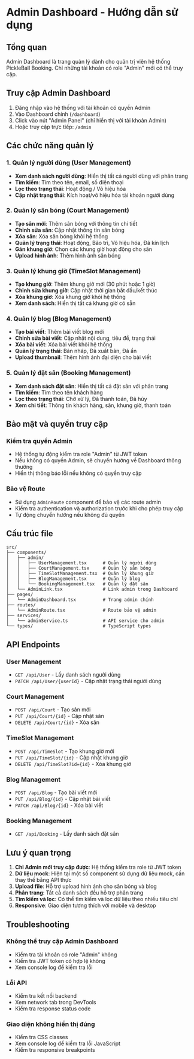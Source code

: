 # Admin Dashboard - Hướng dẫn sử dụng

## Tổng quan
Admin Dashboard là trang quản lý dành cho quản trị viên hệ thống PickleBall Booking. Chỉ những tài khoản có role "Admin" mới có thể truy cập.

## Truy cập Admin Dashboard
1. Đăng nhập vào hệ thống với tài khoản có quyền Admin
2. Vào Dashboard chính (`/dashboard`)
3. Click vào nút "Admin Panel" (chỉ hiển thị với tài khoản Admin)
4. Hoặc truy cập trực tiếp: `/admin`

## Các chức năng quản lý

### 1. Quản lý người dùng (User Management)
- **Xem danh sách người dùng**: Hiển thị tất cả người dùng với phân trang
- **Tìm kiếm**: Tìm theo tên, email, số điện thoại
- **Lọc theo trạng thái**: Hoạt động / Vô hiệu hóa
- **Cập nhật trạng thái**: Kích hoạt/vô hiệu hóa tài khoản người dùng

### 2. Quản lý sân bóng (Court Management)
- **Tạo sân mới**: Thêm sân bóng với thông tin chi tiết
- **Chỉnh sửa sân**: Cập nhật thông tin sân bóng
- **Xóa sân**: Xóa sân bóng khỏi hệ thống
- **Quản lý trạng thái**: Hoạt động, Bảo trì, Vô hiệu hóa, Đã kín lịch
- **Gán khung giờ**: Chọn các khung giờ hoạt động cho sân
- **Upload hình ảnh**: Thêm hình ảnh sân bóng

### 3. Quản lý khung giờ (TimeSlot Management)
- **Tạo khung giờ**: Thêm khung giờ mới (30 phút hoặc 1 giờ)
- **Chỉnh sửa khung giờ**: Cập nhật thời gian bắt đầu/kết thúc
- **Xóa khung giờ**: Xóa khung giờ khỏi hệ thống
- **Xem danh sách**: Hiển thị tất cả khung giờ có sẵn

### 4. Quản lý blog (Blog Management)
- **Tạo bài viết**: Thêm bài viết blog mới
- **Chỉnh sửa bài viết**: Cập nhật nội dung, tiêu đề, trạng thái
- **Xóa bài viết**: Xóa bài viết khỏi hệ thống
- **Quản lý trạng thái**: Bản nháp, Đã xuất bản, Đã ẩn
- **Upload thumbnail**: Thêm hình ảnh đại diện cho bài viết

### 5. Quản lý đặt sân (Booking Management)
- **Xem danh sách đặt sân**: Hiển thị tất cả đặt sân với phân trang
- **Tìm kiếm**: Tìm theo tên khách hàng
- **Lọc theo trạng thái**: Chờ xử lý, Đã thanh toán, Đã hủy
- **Xem chi tiết**: Thông tin khách hàng, sân, khung giờ, thanh toán

## Bảo mật và quyền truy cập

### Kiểm tra quyền Admin
- Hệ thống tự động kiểm tra role "Admin" từ JWT token
- Nếu không có quyền Admin, sẽ chuyển hướng về Dashboard thông thường
- Hiển thị thông báo lỗi nếu không có quyền truy cập

### Bảo vệ Route
- Sử dụng `AdminRoute` component để bảo vệ các route admin
- Kiểm tra authentication và authorization trước khi cho phép truy cập
- Tự động chuyển hướng nếu không đủ quyền

## Cấu trúc file

```
src/
├── components/
│   ├── admin/
│   │   ├── UserManagement.tsx      # Quản lý người dùng
│   │   ├── CourtManagement.tsx     # Quản lý sân bóng
│   │   ├── TimeSlotManagement.tsx  # Quản lý khung giờ
│   │   ├── BlogManagement.tsx      # Quản lý blog
│   │   └── BookingManagement.tsx   # Quản lý đặt sân
│   └── AdminLink.tsx               # Link admin trong Dashboard
├── pages/
│   └── AdminDashboard.tsx          # Trang admin chính
├── routes/
│   └── AdminRoute.tsx              # Route bảo vệ admin
├── services/
│   └── adminService.ts             # API service cho admin
└── types/                          # TypeScript types
```

## API Endpoints

### User Management
- `GET /api/User` - Lấy danh sách người dùng
- `PATCH /api/User/{userId}` - Cập nhật trạng thái người dùng

### Court Management
- `POST /api/Court` - Tạo sân mới
- `PUT /api/Court/{id}` - Cập nhật sân
- `DELETE /api/Court/{id}` - Xóa sân

### TimeSlot Management
- `POST /api/TimeSlot` - Tạo khung giờ mới
- `PUT /api/TimeSlot/{id}` - Cập nhật khung giờ
- `DELETE /api/TimeSlot?id={id}` - Xóa khung giờ

### Blog Management
- `POST /api/Blog` - Tạo bài viết mới
- `PUT /api/Blog/{id}` - Cập nhật bài viết
- `PATCH /api/Blog/{id}` - Xóa bài viết

### Booking Management
- `GET /api/Booking` - Lấy danh sách đặt sân

## Lưu ý quan trọng

1. **Chỉ Admin mới truy cập được**: Hệ thống kiểm tra role từ JWT token
2. **Dữ liệu mock**: Hiện tại một số component sử dụng dữ liệu mock, cần thay thế bằng API thực
3. **Upload file**: Hỗ trợ upload hình ảnh cho sân bóng và blog
4. **Phân trang**: Tất cả danh sách đều hỗ trợ phân trang
5. **Tìm kiếm và lọc**: Có thể tìm kiếm và lọc dữ liệu theo nhiều tiêu chí
6. **Responsive**: Giao diện tương thích với mobile và desktop

## Troubleshooting

### Không thể truy cập Admin Dashboard
- Kiểm tra tài khoản có role "Admin" không
- Kiểm tra JWT token có hợp lệ không
- Xem console log để kiểm tra lỗi

### Lỗi API
- Kiểm tra kết nối backend
- Xem network tab trong DevTools
- Kiểm tra response status code

### Giao diện không hiển thị đúng
- Kiểm tra CSS classes
- Xem console log để kiểm tra lỗi JavaScript
- Kiểm tra responsive breakpoints

